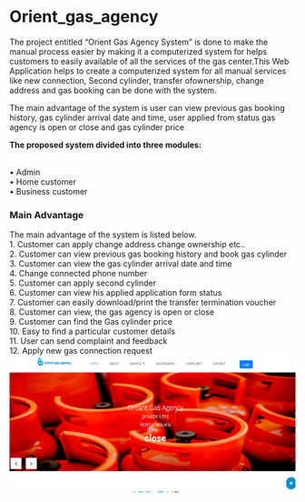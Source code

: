 # Orient_gas_agency
The project entitled “Orient Gas Agency System” is done to make the manual
process easier by making it a computerized system for helps customers to easily
available of all the services of the gas center.This Web Application helps to
create a computerized system for all manual services like new connection,
Second cylinder, transfer ofownership, change address and gas booking can be
done with the system.
<p>The main advantage of the system is user can view previous gas booking
history, gas cylinder arrival date and time, user applied from status gas agency
is open or close and gas cylinder price</p>

<div><b>The proposed system divided into three modules:</b></div> <br>

• Admin <br>
• Home customer <br>
• Business customer <br>
<h3>Main Advantage</h3>
The main advantage of the system is listed below.<br>
1. Customer can apply change address change ownership etc..<br>
2. Customer can view previous gas booking history and  book gas cylinder<br>
3. Customer can view the gas cylinder arrival date and time<br>
4. Change connected phone number<br>
5. Customer can apply second cylinder<br>
6. Customer can view his applied application form status<br>
7. Customer can easily download/print the transfer termination voucher<br>
8. Customer can view, the gas agency is open or close<br>
9. Customer can find the Gas cylinder price<br>
10. Easy to find a particular customer details<br>
11. User can send complaint and feedback<br>
12. Apply new gas connection request<br>
<img src="./front/images/gas.png" alt="homepage" />
